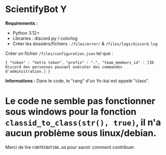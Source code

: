# ScientifyBot Y
__Requirements :__

- Python 3.12+
- Libraries : discord.py / colorlog
- Créer les dossiers/fichiers : `/files/error/` & `/files/logs/discord.log`

Créer un fichier `/files/configuration.json` tel que : 

``
{
    "token" : "Votre token",
    "prefix" : ".",
    "team_members_id" : [ID Discord des personnes pouvant exécuter des commandes d'administration.]
}
``

__Informations :__
Dans le code, le "rang" d'un Yo-kai est appelé "class".

# Le code ne semble pas fonctionner sous windows pour la fonction `classid_to_class(str(), true)`, il n'a aucun problème sous linux/debian.

Merci de lire `CONTRIBUTING.md` pour savoir comment contribuer.
